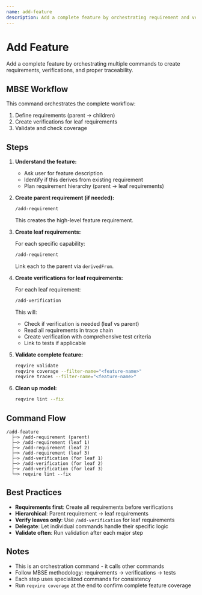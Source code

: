 ```yaml
---
name: add-feature
description: Add a complete feature by orchestrating requirement and verification creation following MBSE workflow
---
```


# Add Feature

Add a complete feature by orchestrating multiple commands to create requirements, verifications, and proper traceability.

## MBSE Workflow

This command orchestrates the complete workflow:
1. Define requirements (parent → children)
2. Create verifications for leaf requirements
3. Validate and check coverage

## Steps

1. **Understand the feature:**
   - Ask user for feature description
   - Identify if this derives from existing requirement
   - Plan requirement hierarchy (parent → leaf requirements)

2. **Create parent requirement (if needed):**
   ```bash
   /add-requirement
   ```

   This creates the high-level feature requirement.

3. **Create leaf requirements:**

   For each specific capability:
   ```bash
   /add-requirement
   ```

   Link each to the parent via `derivedFrom`.

4. **Create verifications for leaf requirements:**

   For each leaf requirement:
   ```bash
   /add-verification
   ```

   This will:
   - Check if verification is needed (leaf vs parent)
   - Read all requirements in trace chain
   - Create verification with comprehensive test criteria
   - Link to tests if applicable

5. **Validate complete feature:**
   ```bash
   reqvire validate
   reqvire coverage --filter-name="<feature-name>"
   reqvire traces --filter-name="<feature-name>"
   ```

6. **Clean up model:**
   ```bash
   reqvire lint --fix
   ```

## Command Flow

```
/add-feature
  ├─> /add-requirement (parent)
  ├─> /add-requirement (leaf 1)
  ├─> /add-requirement (leaf 2)
  ├─> /add-requirement (leaf 3)
  ├─> /add-verification (for leaf 1)
  ├─> /add-verification (for leaf 2)
  ├─> /add-verification (for leaf 3)
  └─> reqvire lint --fix
```

## Best Practices

- **Requirements first**: Create all requirements before verifications
- **Hierarchical**: Parent requirement → leaf requirements
- **Verify leaves only**: Use `/add-verification` for leaf requirements
- **Delegate**: Let individual commands handle their specific logic
- **Validate often**: Run validation after each major step

## Notes

- This is an orchestration command - it calls other commands
- Follow MBSE methodology: requirements → verifications → tests
- Each step uses specialized commands for consistency
- Run `reqvire coverage` at the end to confirm complete feature coverage
